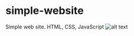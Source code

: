 # simple-website
Simple web site.
HTML, CSS, JavaScript
![alt text](https://i.hizliresim.com/8thwn1c.jpeg)
